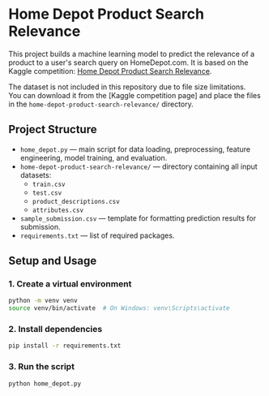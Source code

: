 # Home Depot Product Search Relevance

This project builds a machine learning model to predict the relevance of a product to a user's search query on HomeDepot.com. It is based on the Kaggle competition: [Home Depot Product Search Relevance](https://www.kaggle.com/c/home-depot-product-search-relevance/).

The dataset is not included in this repository due to file size limitations.  
You can download it from the [Kaggle competition page] and place the files in the `home-depot-product-search-relevance/` directory.

## Project Structure

- `home_depot.py` — main script for data loading, preprocessing, feature engineering, model training, and evaluation.
- `home-depot-product-search-relevance/` — directory containing all input datasets:
  - `train.csv`
  - `test.csv`
  - `product_descriptions.csv`
  - `attributes.csv`
- `sample_submission.csv` — template for formatting prediction results for submission.
- `requirements.txt` — list of required packages.

## Setup and Usage

### 1. Create a virtual environment

```bash
python -m venv venv
source venv/bin/activate  # On Windows: venv\Scripts\activate
```

### 2. Install dependencies

```bash
pip install -r requirements.txt
```

### 3. Run the script

```bash
python home_depot.py
```
